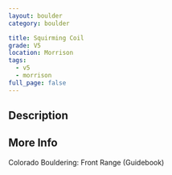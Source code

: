 ```yaml
---
layout: boulder
category: boulder

title: Squirming Coil
grade: V5
location: Morrison
tags:
  - v5
  - morrison
full_page: false
---
```


## Description


## More Info
Colorado Bouldering: Front Range (Guidebook)
